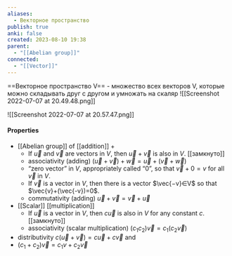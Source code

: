 ```yaml
---
aliases:
  - Векторное пространство
publish: true
anki: false
created: 2023-08-10 19:38
parent:
  - "[[Abelian group]]"
connected:
  - "[[Vector]]"
---
```



==Векторное пространство V== - множество всех векторов V, которые можно складывать друг с другом и умножать на скаляр
![[Screenshot 2022-07-07 at 20.49.48.png]]

![[Screenshot 2022-07-07 at 20.57.47.png]]
#### Properties
- [[Abelian group]] of [[addition]] $+$
	-   If $\vec{u}$ and $\vec{v}$ are vectors in $V$, then $\vec{u}+\vec{v}$ is also in $V$. [[замкнуто]]
	- associativity (adding)  $(\vec{u}+\vec{v})+\vec{w}=\vec{u}+(\vec{v}+\vec{w})$ 
	- “zero vector” in $V$, appropriately called “$0$”, so that $\vec{v}+0=v$ for all $\vec{v}$ in $V$.
	- If $\vec{v}$ is a vector in $V$, then there is a vector $\vec{−v}∈V$ so that $\vec{v}+(\vec{-v})=0$.
	- commutativity (adding) $\vec{u}+\vec{v}=\vec{v}+\vec{u}$
- [[Scalar]] [[multiplication]]
	- If $\vec{u}$ is a vector in $V$, then $c\vec{u}$ is also in $V$ for any constant $c$. [[замкнуто]]
	- associativity (scalar multiplication) $(c_1c_2)\vec{v}=c_1(c_2\vec{v})$
- distributivity $c(\vec{u}+\vec{v})=c\vec{u}+c\vec{v}$ and
- $(c_1+c_2)\vec{v}=c_1v+c_2\vec{v}$
